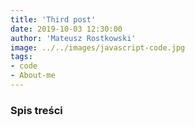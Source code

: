 ```yaml
---
title: 'Third post'
date: 2019-10-03 12:30:00
author: 'Mateusz Rostkowski'
image: ../../images/javascript-code.jpg
tags:
- code
- About-me
---
```



### Spis treści

